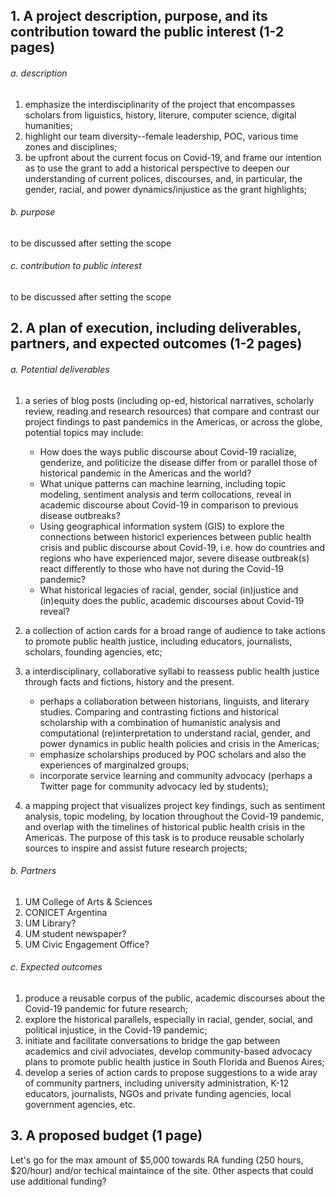 ## 1. A project description, purpose, and its contribution toward the public interest (1-2 pages)
###### a. description
1) emphasize the interdisciplinarity of the project that encompasses scholars from liguistics, history, literure, computer science, digital humanities;
2) highlight our team diversity--female leadership, POC, various time zones and disciplines;
3) be upfront about the current focus on Covid-19, and frame our intention as to use the grant to add a historical perspective to deepen our understanding of current polices, discourses, and, in particular, the gender, racial, and power dynamics/injustice as the grant highlights; 
###### b. purpose
to be discussed after setting the scope
###### c. contribution to public interest 
to be discussed after setting the scope
## 2. A plan of execution, including deliverables, partners, and expected outcomes (1-2 pages)
###### a. Potential deliverables
1) a series of blog posts (including op-ed, historical narratives, scholarly review, reading and research resources) that compare and contrast our project findings to past pandemics in the Americas, or across the globe, potential topics may include:
   - How does the ways public discourse about Covid-19 racialize, genderize, and politicize the disease differ from or parallel those of historical pandemic in the Americas and the world?
   - What unique patterns can machine learning, including topic modeling, sentiment analysis and term collocations, reveal in academic discourse about Covid-19 in comparison to previous disease outbreaks? 
   - Using geographical information system (GIS) to explore the connections between historicl experiences between public health crisis and public discourse about Covid-19, i.e. how do countries and regions who have experienced major, severe disease outbreak(s) react differently to those who have not during the Covid-19 pandemic? 
   - What historical legacies of racial, gender, social (in)justice and (in)equity does the public, academic discourses about Covid-19 reveal?
   
2) a collection of action cards for a broad range of audience to take actions to promote public health justice, including educators, journalists, scholars, founding agencies, etc;

3) a interdisciplinary, collaborative syllabi to reassess public health justice through facts and fictions, history and the present.
   - perhaps a collaboration between historians, linguists, and literary studies. Comparing and contrasting fictions and historical scholarship with a combination of humanistic analysis and computational (re)interpretation to understand racial, gender, and power dynamics in public health policies and crisis in the Americas;
   - emphasize scholarships produced by POC scholars and also the experiences of marginalzed groups;
   - incorporate service learning and community advocacy (perhaps a Twitter page for community advocacy led by students);
   
4) a mapping project that visualizes project key findings, such as sentiment analysis, topic modeling, by location throughout the Covid-19 pandemic, and overlap with the timelines of historical public health crisis in the Americas. The purpose of this task is to produce reusable scholarly sources to inspire and assist future research projects; 
###### b. Partners 
1) UM College of Arts & Sciences
2) CONICET Argentina 
3) UM Library? 
4) UM student newspaper? 
5) UM Civic Engagement Office?
###### c. Expected outcomes
1) produce a reusable corpus of the public, academic discourses about the Covid-19 pandemic for future research;
2) explore the historical parallels, especially in racial, gender, social, and political injustice, in the Covid-19 pandemic; 
3) initiate and facilitate conversations to bridge the gap between academics and civil advociates, develop community-based advocacy plans to promote public health justice in South Florida and Buenos Aires;
4) develop a series of action cards to propose suggestions to a wide aray of community partners, including university administration, K-12 educators, journalists, NGOs and private funding agencies, local government agencies, etc.

## 3. A proposed budget (1 page)
Let's go for the max amount of $5,000 towards RA funding (250 hours, $20/hour) and/or techical maintaince of the site. 
0ther aspects that could use additional funding?
